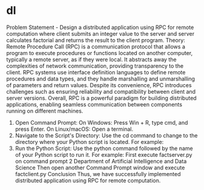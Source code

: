 # dl

Problem Statement - Design a distributed application using RPC for remote computation where
client submits an integer value to the server and server calculates factorial and returns the result to
the client program.
Theory:
Remote Procedure Call (RPC) is a communication protocol that allows a program to execute procedures or
functions located on another computer, typically a remote server, as if they were local. It abstracts away the
complexities of network communication, providing transparency to the client. RPC systems use interface
definition languages to define remote procedures and data types, and they handle marshalling and
unmarshalling of parameters and return values. Despite its convenience, RPC introduces challenges such
as ensuring reliability and compatibility between client and server versions. Overall, RPC is a powerful
paradigm for building distributed applications, enabling seamless communication between components
running on different machines.
1. Open Command Prompt:
On Windows: Press Win + R, type cmd, and press Enter.
On Linux/macOS: Open a terminal.
2. Navigate to the Script's Directory:
Use the cd command to change to the directory where your Python script is located.
For example:
3. Run the Python Script:
Use the python command followed by the name of your Python script to run it.
For example:
First execute factserver.py on command prompt
2
 Department of Artificial Intelligence and Data Science
Then open another Command Prompt window and execute factclient.py
Conclusion
Thus, we have successfully implemented distributed application using RPC for remote computation.
